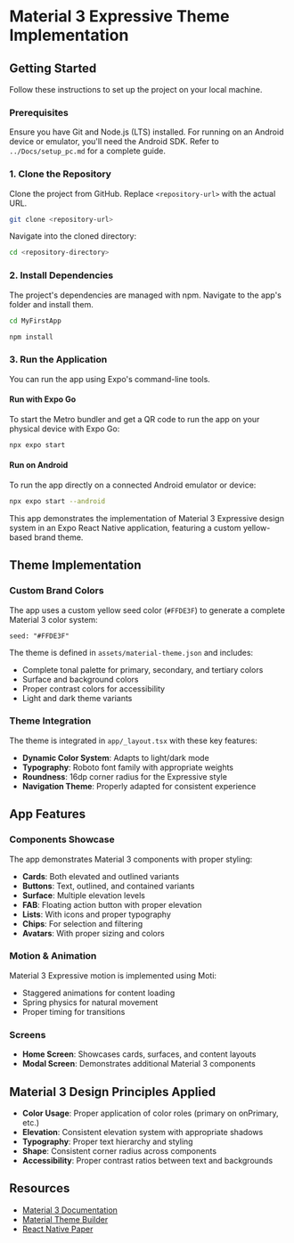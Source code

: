 # Material 3 Expressive Theme Implementation

## Getting Started

Follow these instructions to set up the project on your local machine.

### Prerequisites

Ensure you have Git and Node.js (LTS) installed. For running on an Android device or emulator, you'll need the Android SDK. Refer to `../Docs/setup_pc.md` for a complete guide.

### 1. Clone the Repository

Clone the project from GitHub. Replace `<repository-url>` with the actual URL.

```bash
git clone <repository-url>
```

Navigate into the cloned directory:

```bash
cd <repository-directory>
```

### 2. Install Dependencies

The project's dependencies are managed with npm. Navigate to the app's folder and install them.

```bash
cd MyFirstApp
```

```bash
npm install
```

### 3. Run the Application

You can run the app using Expo's command-line tools.

#### Run with Expo Go

To start the Metro bundler and get a QR code to run the app on your physical device with Expo Go:

```bash
npx expo start
```

#### Run on Android

To run the app directly on a connected Android emulator or device:

```bash
npx expo start --android
```

This app demonstrates the implementation of Material 3 Expressive design system in an Expo React Native application, featuring a custom yellow-based brand theme.

## Theme Implementation

### Custom Brand Colors

The app uses a custom yellow seed color (`#FFDE3F`) to generate a complete Material 3 color system:

```
seed: "#FFDE3F"
```

The theme is defined in `assets/material-theme.json` and includes:

- Complete tonal palette for primary, secondary, and tertiary colors
- Surface and background colors
- Proper contrast colors for accessibility
- Light and dark theme variants

### Theme Integration

The theme is integrated in `app/_layout.tsx` with these key features:

- **Dynamic Color System**: Adapts to light/dark mode
- **Typography**: Roboto font family with appropriate weights
- **Roundness**: 16dp corner radius for the Expressive style
- **Navigation Theme**: Properly adapted for consistent experience

## App Features

### Components Showcase

The app demonstrates Material 3 components with proper styling:

- **Cards**: Both elevated and outlined variants
- **Buttons**: Text, outlined, and contained variants
- **Surface**: Multiple elevation levels
- **FAB**: Floating action button with proper elevation
- **Lists**: With icons and proper typography
- **Chips**: For selection and filtering
- **Avatars**: With proper sizing and colors

### Motion & Animation

Material 3 Expressive motion is implemented using Moti:

- Staggered animations for content loading
- Spring physics for natural movement
- Proper timing for transitions

### Screens

- **Home Screen**: Showcases cards, surfaces, and content layouts
- **Modal Screen**: Demonstrates additional Material 3 components

## Material 3 Design Principles Applied

- **Color Usage**: Proper application of color roles (primary on onPrimary, etc.)
- **Elevation**: Consistent elevation system with appropriate shadows
- **Typography**: Proper text hierarchy and styling
- **Shape**: Consistent corner radius across components
- **Accessibility**: Proper contrast ratios between text and backgrounds

## Resources

- [Material 3 Documentation](https://m3.material.io/)
- [Material Theme Builder](https://m3.material.io/theme-builder)
- [React Native Paper](https://callstack.github.io/react-native-paper/)
